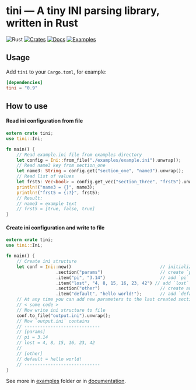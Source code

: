 # tini &mdash; A tiny INI parsing library, written in Rust

![Rust](https://github.com/pinecrew/tini/workflows/Rust/badge.svg)
[![Crates](https://img.shields.io/crates/v/tini.svg)](https://crates.io/crates/tini)
[![Docs](https://docs.rs/tini/badge.svg)](https://docs.rs/tini)
[![Examples](https://img.shields.io/badge/examples-latest-yellow)](./examples)

## Usage

Add `tini` to your `Cargo.toml`, for example:
```toml
[dependencies]
tini = "0.9"
```

## How to use

#### Read ini configuration from file

```rust
extern crate tini;
use tini::Ini;

fn main() {
    // Read example.ini file from examples directory
    let config = Ini::from_file("./examples/example.ini").unwrap();
    // Read name3 key from section_one
    let name3: String = config.get("section_one", "name3").unwrap();
    // Read list of values
    let frst5: Vec<bool> = config.get_vec("section_three", "frst5").unwrap();
    println!("name3 = {}", name3);
    println!("frst5 = {:?}", frst5);
    // Result:
    // name3 = example text
    // frst5 = [true, false, true]
}
```

#### Create ini configuration and write to file

```rust
extern crate tini;
use tini::Ini;

fn main() {
    // Create ini structure
    let conf = Ini::new()                                  // initialize Ini
                   .section("params")                      // create `params` section
                   .item("pi", "3.14")                     // add `pi` key
                   .item("lost", "4, 8, 15, 16, 23, 42") // add `lost` list
                   .section("other")                       // create another section
                   .item("default", "hello world!");       // add `default` key to `other` section
    // At any time you can add new parameters to the last created section
    // < some code >
    // Now write ini structure to file
    conf.to_file("output.ini").unwrap();
    // Now `output.ini` contains
    // -----------------------------
    // [params]
    // pi = 3.14
    // lost = 4, 8, 15, 16, 23, 42
    //
    // [other]
    // default = hello world!
    // -----------------------------
}
```

See more in [examples](./examples) folder or in [documentation](https://docs.rs/tini).
